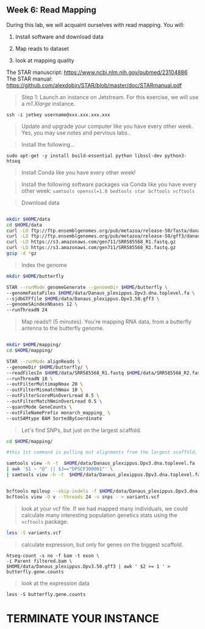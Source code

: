 ## Week 6: Read Mapping


During this lab, we will acquaint ourselves with read mapping. You will:

1. Install software and download data

3. Map reads to dataset

4. look at mapping quality


The STAR manuscript: https://www.ncbi.nlm.nih.gov/pubmed/23104886
The STAR manual: https://github.com/alexdobin/STAR/blob/master/doc/STARmanual.pdf



> Step 1: Launch an instance on Jetstream. For this exercise, we will use a _m1.Xlarge_ instance.

```
ssh -i jetkey username@xxx.xxx.xxx.xxx
```

> Update and upgrade your computer like you have every other week. Yes, you may use notes and pervious labs..


> Install the following...
```
sudo apt-get -y install build-essential python libssl-dev python3-htseq
```


> Install Conda like you have every other week!


> Install the following software packages via Conda like you have every other week: `samtools openssl=1.0 bedtools star bcftools vcftools`


>Download data

```bash

mkdir $HOME/data
cd $HOME/data
curl -LO ftp://ftp.ensemblgenomes.org/pub/metazoa/release-50/fasta/danaus_plexippus/dna/Danaus_plexippus.Dpv3.dna.toplevel.fa.gz
curl -LO ftp://ftp.ensemblgenomes.org/pub/metazoa/release-50/gff3/danaus_plexippus/Danaus_plexippus.Dpv3.50.gff3.gz
curl -LO https://s3.amazonaws.com/gen711/SRR585568_R1.fastq.gz
curl -LO https://s3.amazonaws.com/gen711/SRR585568_R2.fastq.gz
gzip -d *gz

```


> Index the genome

```bash
mkdir $HOME/butterfly

STAR --runMode genomeGenerate --genomeDir $HOME/butterfly \
--genomeFastaFiles $HOME/data/Danaus_plexippus.Dpv3.dna.toplevel.fa \
--sjdbGTFfile $HOME/data/Danaus_plexippus.Dpv3.50.gff3 \
--genomeSAindexNbases 12 \
--runThreadN 24
```

>Map reads!! (5 minutes). You're mapping RNA data, from a butterfly antenna to the butterfly genome.

```bash

mkdir $HOME/mapping/
cd $HOME/mapping/

STAR --runMode alignReads \
--genomeDir $HOME/butterfly/ \
--readFilesIn $HOME/data/SRR585568_R1.fastq $HOME/data/SRR585568_R2.fastq   \
--runThreadN 18 \
--outFilterMultimapNmax 20 \
--outFilterMismatchNmax 10 \
--outFilterScoreMinOverLread 0.5 \
--outFilterMatchNminOverLread 0.5 \
--quantMode GeneCounts \
--outFileNamePrefix monarch_mapping_ \
--outSAMtype BAM SortedByCoordinate
```

> Let's find SNPs, but just on the largest scaffold.

```bash
cd $HOME/mapping/

#this 1st command is pulling out alignments from the largest scaffold, and outputs a file, filtered.bam

samtools view -h -t  $HOME/data/Danaus_plexippus.Dpv3.dna.toplevel.fa --threads 12 monarch_mapping_Aligned.sortedByCoord.out.bam \
| awk '$1 ~ "@" || $3=="DPSCF300001"' \
| samtools view -h -t  $HOME/data/Danaus_plexippus.Dpv3.dna.toplevel.fa --threads 12 -1 -o filtered.bam -


bcftools mpileup --skip-indels -f $HOME/data/Danaus_plexippus.Dpv3.dna.toplevel.fa filtered.bam | \
bcftools view -O v --threads 24 -v snps - > variants.vcf
```

> look at your vcf file. If we had mapped many individuals, we could calculate many interesting population genetics stats using the `vcftools` package.

```bash
less -S variants.vcf
```

> calculate expression, but only for genes on the biggest scaffold. 

```
htseq-count -s no -f bam -t exon \
-i Parent filtered.bam \
$HOME/data/Danaus_plexippus.Dpv3.50.gff3 | awk ' $2 >= 1 ' >  butterfly.gene.counts
```

>look at the expression data

```
less -S butterfly.gene.counts
```

# TERMINATE YOUR INSTANCE
